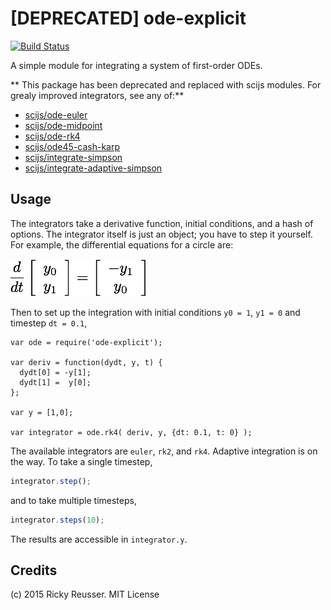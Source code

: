 # [DEPRECATED] ode-explicit

[![Build Status](https://travis-ci.org/rreusser/ode-explicit.svg?branch=master)](https://travis-ci.org/rreusser/ode-explicit)

A simple module for integrating a system of first-order ODEs. 

** This package has been deprecated and replaced with scijs modules. For grealy improved integrators, see any of:**

- [scijs/ode-euler](https://github.com/scijs/ode-euler)
- [scijs/ode-midpoint](https://github.com/scijs/ode-midpoint)
- [scijs/ode-rk4](https://github.com/scijs/ode-rk4)
- [scijs/ode45-cash-karp](https://github.com/scijs/ode45-cash-karp)
- [scijs/integrate-simpson](https://github.com/scijs/integrate-simpson)
- [scijs/integrate-adaptive-simpson](https://github.com/scijs/integrate-adaptive-simpson)

## Usage

The integrators take a derivative function, initial conditions, and a hash of options. The integrator itself is just an object; you have to step it yourself. For example, the differential equations for a circle are:


![\frac{d}{dt}\left[\begin{array}{c}y\_0\\y\_1\end{array}\right] = \left[\begin{array}{c}-y\_1\\y\_0\end{array}\right]](/docs/images/ode-example.png)

Then to set up the integration with initial conditions `y0 = 1`, `y1 = 0` and timestep `dt = 0.1`,

```javsacript
var ode = require('ode-explicit');

var deriv = function(dydt, y, t) {
  dydt[0] = -y[1];
  dydt[1] =  y[0];
};

var y = [1,0];

var integrator = ode.rk4( deriv, y, {dt: 0.1, t: 0} );
```

The available integrators are `euler`, `rk2`, and `rk4`. Adaptive integration is on the way. To take a single timestep,

```javascript
integrator.step();
```

and to take multiple timesteps,

```javascript
integrator.steps(10);
```

The results are accessible in `integrator.y`.

## Credits
(c) 2015 Ricky Reusser. MIT License

